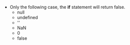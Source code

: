 * Only the following case, the **if** statement will return false.
  * null
  * undefined
  * ''
  * NaN
  * 0
  * false